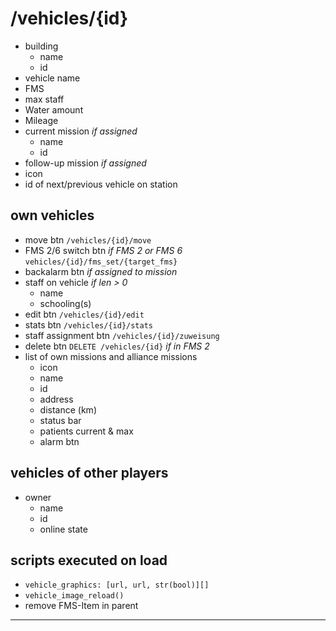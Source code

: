 # /vehicles/{id}
* building
    * name
    * id
* vehicle name
* FMS
* max staff
* Water amount
* Mileage
* current mission *if assigned*
    * name
    * id
* follow-up mission *if assigned*
* icon
* id of next/previous vehicle on station

## own vehicles
* move btn `/vehicles/{id}/move`
* FMS 2/6 switch btn *if FMS 2 or FMS 6* `vehicles/{id}/fms_set/{target_fms}`
* backalarm btn *if assigned to mission*
* staff on vehicle *if len > 0*
    * name
    * schooling(s)
* edit btn `/vehicles/{id}/edit`
* stats btn `/vehicles/{id}/stats`
* staff assignment btn `/vehicles/{id}/zuweisung`
* delete btn `DELETE /vehicles/{id}` *if in FMS 2*
* list of own missions and alliance missions
    * icon
    * name
    * id
    * address
    * distance (km)
    * status bar
    * patients current & max
    * alarm btn

## vehicles of other players
* owner
    * name
    * id
    * online state

## scripts executed on load
* `vehicle_graphics: [url, url, str(bool)][]`
* `vehicle_image_reload()`
* remove FMS-Item in parent

---